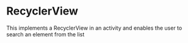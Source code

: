 # RecyclerView
This implements a RecyclerView in an activity and enables the user to search an element from the list
